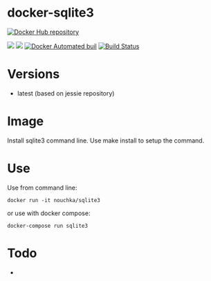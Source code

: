 # docker-sqlite3

[![Docker Hub repository](http://dockeri.co/image/nouchka/sqlite3)](https://registry.hub.docker.com/u/nouchka/sqlite3/)

[![](https://images.microbadger.com/badges/image/nouchka/sqlite3.svg)](https://microbadger.com/images/nouchka/sqlite3 "Get your own image badge on microbadger.com")
[![](https://images.microbadger.com/badges/version/nouchka/sqlite3.svg)](https://microbadger.com/images/nouchka/sqlite3 "Get your own version badge on microbadger.com")
[![Docker Automated buil](https://img.shields.io/docker/automated/nouchka/sqlite3.svg)](https://hub.docker.com/r/nouchka/sqlite3/)
[![Build Status](https://travis-ci.org/nouchka/docker-sqlite3.svg?branch=master)](https://travis-ci.org/nouchka/docker-sqlite3)

# Versions

* latest (based on jessie repository)

# Image

Install sqlite3 command line.  Use make install to setup the command.

# Use

Use from command line:

	docker run -it nouchka/sqlite3
or use with docker compose:

	docker-compose run sqlite3

# Todo

*

